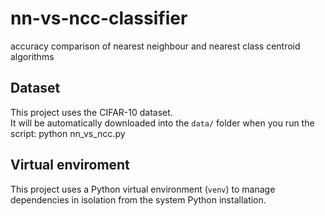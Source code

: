 # nn-vs-ncc-classifier
 accuracy comparison of nearest neighbour and nearest class centroid algorithms 

## Dataset
This project uses the CIFAR-10 dataset.  
It will be automatically downloaded into the `data/` folder when you run the script:
python nn_vs_ncc.py

## Virtual enviroment
This project uses a Python virtual environment (`venv`) to manage dependencies in isolation from the system Python installation.
